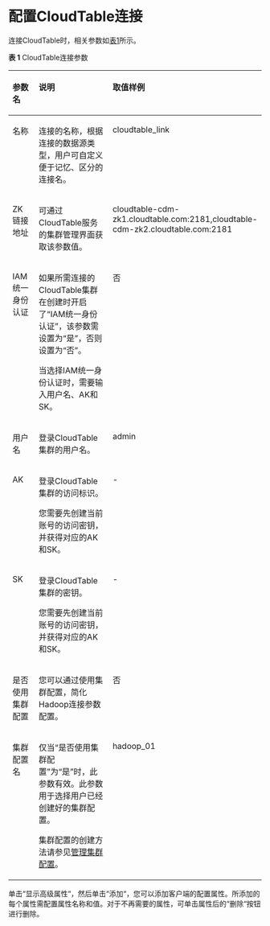 # 配置CloudTable连接<a name="dgc_01_0027"></a>

连接CloudTable时，相关参数如[表1](#zh-cn_topic_0108275355_table34037531171418)所示。

**表 1**  CloudTable连接参数

<a name="zh-cn_topic_0108275355_table34037531171418"></a>
<table><thead align="left"><tr id="zh-cn_topic_0108275355_row56630393171418"><th class="cellrowborder" valign="top" width="17.5%" id="mcps1.2.4.1.1"><p id="zh-cn_topic_0108275355_p23659124171418"><a name="zh-cn_topic_0108275355_p23659124171418"></a><a name="zh-cn_topic_0108275355_p23659124171418"></a>参数名</p>
</th>
<th class="cellrowborder" valign="top" width="61.650000000000006%" id="mcps1.2.4.1.2"><p id="zh-cn_topic_0108275355_p37340867171418"><a name="zh-cn_topic_0108275355_p37340867171418"></a><a name="zh-cn_topic_0108275355_p37340867171418"></a>说明</p>
</th>
<th class="cellrowborder" valign="top" width="20.849999999999998%" id="mcps1.2.4.1.3"><p id="zh-cn_topic_0108275355_p4711375171418"><a name="zh-cn_topic_0108275355_p4711375171418"></a><a name="zh-cn_topic_0108275355_p4711375171418"></a>取值样例</p>
</th>
</tr>
</thead>
<tbody><tr id="zh-cn_topic_0108275355_row46077055171418"><td class="cellrowborder" valign="top" width="17.5%" headers="mcps1.2.4.1.1 "><p id="zh-cn_topic_0108275355_p41253947171418"><a name="zh-cn_topic_0108275355_p41253947171418"></a><a name="zh-cn_topic_0108275355_p41253947171418"></a>名称</p>
</td>
<td class="cellrowborder" valign="top" width="61.650000000000006%" headers="mcps1.2.4.1.2 "><p id="zh-cn_topic_0108275355_p1369564463813"><a name="zh-cn_topic_0108275355_p1369564463813"></a><a name="zh-cn_topic_0108275355_p1369564463813"></a>连接的名称，根据连接的数据源类型，用户可自定义便于记忆、区分的连接名。</p>
</td>
<td class="cellrowborder" valign="top" width="20.849999999999998%" headers="mcps1.2.4.1.3 "><p id="zh-cn_topic_0108275355_p42147213114142"><a name="zh-cn_topic_0108275355_p42147213114142"></a><a name="zh-cn_topic_0108275355_p42147213114142"></a>cloudtable_link</p>
</td>
</tr>
<tr id="zh-cn_topic_0108275355_row19710159171418"><td class="cellrowborder" valign="top" width="17.5%" headers="mcps1.2.4.1.1 "><p id="zh-cn_topic_0108275355_p62657656114131"><a name="zh-cn_topic_0108275355_p62657656114131"></a><a name="zh-cn_topic_0108275355_p62657656114131"></a>ZK链接地址</p>
</td>
<td class="cellrowborder" valign="top" width="61.650000000000006%" headers="mcps1.2.4.1.2 "><p id="zh-cn_topic_0108275355_p31524870114139"><a name="zh-cn_topic_0108275355_p31524870114139"></a><a name="zh-cn_topic_0108275355_p31524870114139"></a>可通过CloudTable服务的集群管理界面获取该参数值。</p>
</td>
<td class="cellrowborder" valign="top" width="20.849999999999998%" headers="mcps1.2.4.1.3 "><p id="zh-cn_topic_0108275355_p4536548114142"><a name="zh-cn_topic_0108275355_p4536548114142"></a><a name="zh-cn_topic_0108275355_p4536548114142"></a>cloudtable-cdm-zk1.cloudtable.com:2181,cloudtable-cdm-zk2.cloudtable.com:2181</p>
</td>
</tr>
<tr id="zh-cn_topic_0108275355_row7494172615386"><td class="cellrowborder" valign="top" width="17.5%" headers="mcps1.2.4.1.1 "><p id="zh-cn_topic_0108275355_p14496102663811"><a name="zh-cn_topic_0108275355_p14496102663811"></a><a name="zh-cn_topic_0108275355_p14496102663811"></a>IAM统一身份认证</p>
</td>
<td class="cellrowborder" valign="top" width="61.650000000000006%" headers="mcps1.2.4.1.2 "><p id="zh-cn_topic_0108275355_p1712015325114"><a name="zh-cn_topic_0108275355_p1712015325114"></a><a name="zh-cn_topic_0108275355_p1712015325114"></a>如果所需连接的CloudTable集群在创建时开启了<span class="parmname" id="zh-cn_topic_0108275355_parmname6621256019"><a name="zh-cn_topic_0108275355_parmname6621256019"></a><a name="zh-cn_topic_0108275355_parmname6621256019"></a>“IAM统一身份认证”</span>，该参数需设置为<span class="parmvalue" id="zh-cn_topic_0108275355_parmvalue978203214523"><a name="zh-cn_topic_0108275355_parmvalue978203214523"></a><a name="zh-cn_topic_0108275355_parmvalue978203214523"></a>“是”</span>，否则设置为<span class="parmvalue" id="zh-cn_topic_0108275355_parmvalue17601034125214"><a name="zh-cn_topic_0108275355_parmvalue17601034125214"></a><a name="zh-cn_topic_0108275355_parmvalue17601034125214"></a>“否”</span>。</p>
<p id="zh-cn_topic_0108275355_p1849619268381"><a name="zh-cn_topic_0108275355_p1849619268381"></a><a name="zh-cn_topic_0108275355_p1849619268381"></a>当选择IAM统一身份认证时，需要输入用户名、AK和SK。</p>
</td>
<td class="cellrowborder" valign="top" width="20.849999999999998%" headers="mcps1.2.4.1.3 "><p id="zh-cn_topic_0108275355_p12496926183816"><a name="zh-cn_topic_0108275355_p12496926183816"></a><a name="zh-cn_topic_0108275355_p12496926183816"></a>否</p>
</td>
</tr>
<tr id="zh-cn_topic_0108275355_row1795014420394"><td class="cellrowborder" valign="top" width="17.5%" headers="mcps1.2.4.1.1 "><p id="zh-cn_topic_0108275355_p14952184416394"><a name="zh-cn_topic_0108275355_p14952184416394"></a><a name="zh-cn_topic_0108275355_p14952184416394"></a>用户名</p>
</td>
<td class="cellrowborder" valign="top" width="61.650000000000006%" headers="mcps1.2.4.1.2 "><p id="zh-cn_topic_0108275355_p13952124417392"><a name="zh-cn_topic_0108275355_p13952124417392"></a><a name="zh-cn_topic_0108275355_p13952124417392"></a>登录CloudTable集群的用户名。</p>
</td>
<td class="cellrowborder" valign="top" width="20.849999999999998%" headers="mcps1.2.4.1.3 "><p id="zh-cn_topic_0108275355_p6952644143912"><a name="zh-cn_topic_0108275355_p6952644143912"></a><a name="zh-cn_topic_0108275355_p6952644143912"></a>admin</p>
</td>
</tr>
<tr id="zh-cn_topic_0108275355_row35276451399"><td class="cellrowborder" valign="top" width="17.5%" headers="mcps1.2.4.1.1 "><p id="zh-cn_topic_0108275355_p1552720455396"><a name="zh-cn_topic_0108275355_p1552720455396"></a><a name="zh-cn_topic_0108275355_p1552720455396"></a>AK</p>
</td>
<td class="cellrowborder" valign="top" width="61.650000000000006%" headers="mcps1.2.4.1.2 "><p id="zh-cn_topic_0108275355_p8527134543910"><a name="zh-cn_topic_0108275355_p8527134543910"></a><a name="zh-cn_topic_0108275355_p8527134543910"></a>登录CloudTable集群的访问标识。</p>
<p id="zh-cn_topic_0108275355_p2396698815212"><a name="zh-cn_topic_0108275355_p2396698815212"></a><a name="zh-cn_topic_0108275355_p2396698815212"></a>您需要先创建当前账号的访问密钥，并获得对应的AK和SK。</p>
</td>
<td class="cellrowborder" valign="top" width="20.849999999999998%" headers="mcps1.2.4.1.3 "><p id="zh-cn_topic_0108275355_p1152794519391"><a name="zh-cn_topic_0108275355_p1152794519391"></a><a name="zh-cn_topic_0108275355_p1152794519391"></a>-</p>
</td>
</tr>
<tr id="zh-cn_topic_0108275355_row16131546183916"><td class="cellrowborder" valign="top" width="17.5%" headers="mcps1.2.4.1.1 "><p id="zh-cn_topic_0108275355_p41344611390"><a name="zh-cn_topic_0108275355_p41344611390"></a><a name="zh-cn_topic_0108275355_p41344611390"></a>SK</p>
</td>
<td class="cellrowborder" valign="top" width="61.650000000000006%" headers="mcps1.2.4.1.2 "><p id="zh-cn_topic_0108275355_p813194633919"><a name="zh-cn_topic_0108275355_p813194633919"></a><a name="zh-cn_topic_0108275355_p813194633919"></a>登录CloudTable集群的密钥。</p>
<p id="zh-cn_topic_0108275355_p01204209218"><a name="zh-cn_topic_0108275355_p01204209218"></a><a name="zh-cn_topic_0108275355_p01204209218"></a>您需要先创建当前账号的访问密钥，并获得对应的AK和SK。</p>
</td>
<td class="cellrowborder" valign="top" width="20.849999999999998%" headers="mcps1.2.4.1.3 "><p id="zh-cn_topic_0108275355_p21316464393"><a name="zh-cn_topic_0108275355_p21316464393"></a><a name="zh-cn_topic_0108275355_p21316464393"></a>-</p>
</td>
</tr>
<tr id="zh-cn_topic_0108275355_row1474555371514"><td class="cellrowborder" valign="top" width="17.5%" headers="mcps1.2.4.1.1 "><p id="zh-cn_topic_0108275355_p1386613414718"><a name="zh-cn_topic_0108275355_p1386613414718"></a><a name="zh-cn_topic_0108275355_p1386613414718"></a>是否使用集群配置</p>
</td>
<td class="cellrowborder" valign="top" width="61.650000000000006%" headers="mcps1.2.4.1.2 "><p id="zh-cn_topic_0108275355_p188661341078"><a name="zh-cn_topic_0108275355_p188661341078"></a><a name="zh-cn_topic_0108275355_p188661341078"></a>您可以通过使用集群配置，简化Hadoop连接参数配置。</p>
</td>
<td class="cellrowborder" valign="top" width="20.849999999999998%" headers="mcps1.2.4.1.3 "><p id="zh-cn_topic_0108275355_p986610420717"><a name="zh-cn_topic_0108275355_p986610420717"></a><a name="zh-cn_topic_0108275355_p986610420717"></a>否</p>
</td>
</tr>
<tr id="zh-cn_topic_0108275355_row3953125531519"><td class="cellrowborder" valign="top" width="17.5%" headers="mcps1.2.4.1.1 "><p id="zh-cn_topic_0108275355_p20866946711"><a name="zh-cn_topic_0108275355_p20866946711"></a><a name="zh-cn_topic_0108275355_p20866946711"></a>集群配置名</p>
</td>
<td class="cellrowborder" valign="top" width="61.650000000000006%" headers="mcps1.2.4.1.2 "><p id="zh-cn_topic_0108275355_p15866341979"><a name="zh-cn_topic_0108275355_p15866341979"></a><a name="zh-cn_topic_0108275355_p15866341979"></a>仅当“是否使用集群配置”为“是”时，此参数有效。此参数用于选择用户已经创建好的集群配置。</p>
<p id="zh-cn_topic_0108275355_p1786610418710"><a name="zh-cn_topic_0108275355_p1786610418710"></a><a name="zh-cn_topic_0108275355_p1786610418710"></a>集群配置的创建方法请参见<a href="管理集群配置.md#dgc_01_1096">管理集群配置</a>。</p>
</td>
<td class="cellrowborder" valign="top" width="20.849999999999998%" headers="mcps1.2.4.1.3 "><p id="zh-cn_topic_0108275355_p1210410291174"><a name="zh-cn_topic_0108275355_p1210410291174"></a><a name="zh-cn_topic_0108275355_p1210410291174"></a>hadoop_01</p>
</td>
</tr>
</tbody>
</table>

单击“显示高级属性“，然后单击“添加“，您可以添加客户端的配置属性。所添加的每个属性需配置属性名称和值。对于不再需要的属性，可单击属性后的“删除“按钮进行删除。

